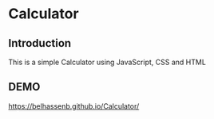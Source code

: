 # Calculator

## Introduction
This is a simple Calculator using JavaScript, CSS and HTML

## DEMO
https://belhassenb.github.io/Calculator/
